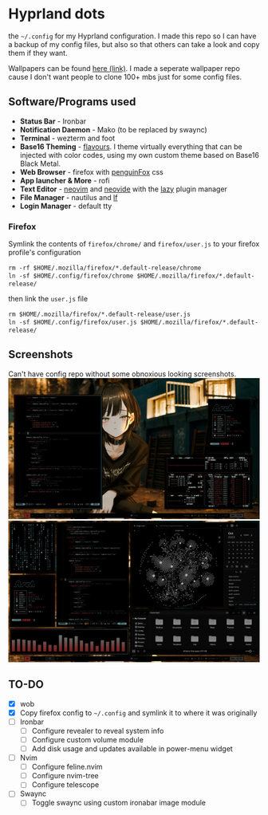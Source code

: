 # Hyprland dots

the `~/.config` for my Hyprland configuration. I made this repo so I can have a backup of my config files, but also so that others can take a look and copy them if they want.

Wallpapers can be found [here (link)](ttps://github.com/Zakar98k/wallpapers). I made a seperate wallpaper repo cause I don't want people to clone 100+ mbs just for some config files.

## Software/Programs used

- **Status Bar** - Ironbar
- **Notification Daemon** - Mako (to be replaced by swaync)
- **Terminal** - wezterm and foot
- **Base16 Theming** - [flavours](https://github.com/Misterio77/flavours). I theme virtually everything that can be injected with color codes, using my own custom theme based on Base16 Black Metal.
- **Web Browser** - firefox with [penguinFox](https://github.com/p3nguin-kun/penguinFox) css
- **App launcher & More** - rofi
- **Text Editor** - [neovim](https://neovim.io/) and [neovide](https://neovide.dev/) with the [lazy](https://github.com/folke/lazy.nvim) plugin manager
- **File Manager** - nautilus and [lf](https://github.com/gokcehan/lf)
- **Login Manager** - default tty

### Firefox

Symlink the contents of `firefox/chrome/` and `firefox/user.js` to your firefox profile's configuration

```
rm -rf $HOME/.mozilla/firefox/*.default-release/chrome
ln -sf $HOME/.config/firefox/chrome $HOME/.mozilla/firefox/*.default-release/
```

then link the `user.js` file

```
rm $HOME/.mozilla/firefox/*.default-release/user.js
ln -sf $HOME/.config/firefox/user.js $HOME/.mozilla/firefox/*.default-release/
```

## Screenshots

Can't have config repo without some obnoxious looking screenshots.
![neofetch](/screenshots/neofetch.png)
![tiled](/screenshots/tiled.png)

## TO-DO

- [x] wob
- [x] Copy firefox config to `~/.config` and symlink it to where it was originally
- [ ] Ironbar
  - [ ] Configure revealer to reveal system info
  - [ ] Configure custom volume module
  - [ ] Add disk usage and updates available in power-menu widget
- [ ] Nvim
  - [ ] Configure feline.nvim
  - [ ] Configure nvim-tree
  - [ ] Configure telescope
- [ ] Swaync
  - [ ] Toggle swaync using custom ironabar image module

<!-- - [x] Add flavours themes and schemes to `flavours/` directory -->
<!-- - [x] Add wallpapers matching the theme of the desktop -->
<!-- - [x] Add screenshots of the desktop and embed them in here -->
<!-- - [x] Wofi css -->
<!-- - [x] Add a clipboarad manager -->
<!-- - [x] Add foot conf -->
<!-- - [x] Configure special workspaces in `~/.config/hypr/hyprbinds.conf` -->
<!-- - [ ] Revamp waybar -->
<!-- - [ ] Add system notifications when changing volume and brightness through binds and eww widgets -->
<!-- - [ ] Configure swayosd -->
<!-- - [ ] Configure wlogout -->
<!-- - [ ] Configure gtk-lock -->
<!-- - [ ] Configure sddm theme (corners) -->
<!-- - [ ] Update the screenshots -->

